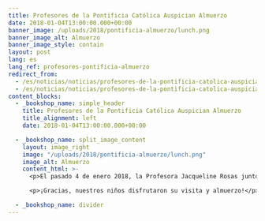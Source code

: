 ```yaml
---
title: Profesores de la Pontificia Católica Auspician Almuerzo
date: 2018-01-04T13:00:00.000+00:00
banner_image: /uploads/2018/pontificia-almuerzo/lunch.png
banner_image_alt: Almuerzo
banner_image_style: contain
layout: post
lang: es
lang_ref: profesores-pontificia-almuerzo
redirect_from:
  - /es/noticias/noticias/profesores-de-la-pontificia-catolica-auspician-almuerzo
  - /es/noticias/noticias/profesores-de-la-pontificia-catolica-auspician-almuerzo/
content_blocks:
  - _bookshop_name: simple_header
    title: Profesores de la Pontificia Católica Auspician Almuerzo
    title_alignment: left
    date: 2018-01-04T13:00:00.000+00:00

  - _bookshop_name: split_image_content
    layout: image_right
    image: "/uploads/2018/pontificia-almuerzo/lunch.png"
    image_alt: Almuerzo
    content_html: >-
      <p>El pasado 4 de enero 2018, la Profesora Jacqueline Rosas junto a otros profesores del Colegio de Ciencias de la Pontificia Universidad Católica de Mayagüez compartieron con los niños y le obsequiaron el almuerzo.</p>

      <p>¡Gracias, nuestros niños disfrutaron su visita y almuerzo!</p>

  - _bookshop_name: divider
---
```


